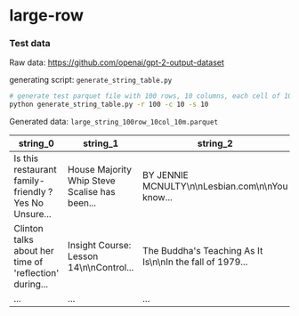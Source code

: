 # large-row


### Test data
Raw data: https://github.com/openai/gpt-2-output-dataset

generating script: ```generate_string_table.py```

```sh
# generate test parquet file with 100 rows, 10 columns, each cell of 10 MB
python generate_string_table.py -r 100 -c 10 -s 10
```
Generated data: ```large_string_100row_10col_10m.parquet```

| string_0                                               | string_1                                      | string_2                                                 | ... |
| ------------------------------------------------------ | --------------------------------------------- | -------------------------------------------------------- | --- |
| Is this restaurant family-friendly ? Yes No Unsure...  | House Majority Whip Steve Scalise has been... | BY JENNIE MCNULTY\n\nLesbian.com\n\nYou know...          | ... |
| Clinton talks about her time of 'reflection' during... | Insight Course: Lesson 14\n\nControl...       | The Buddha's Teaching As It Is\n\nIn the fall of 1979... | ... |
| ...                                                    | ...                                           | ...                                                      | ... |


